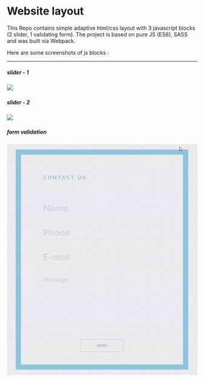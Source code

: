 # Website layout

This Repo contains simple adaptive html/css layout with 3 javascript blocks (2 slider, 1 validating form). The project is based on pure JS (ES6), SASS and was built via Webpack.

Here are some screenshots of js blocks :

---
##### slider - 1
<img src="https://github.com/eugenedrvnk/eugenedrvnk.github.io/blob/master/projects/gif-storage/web-site-layout-slider1.gif?raw=true">

##### slider - 2
<img src="https://github.com/eugenedrvnk/eugenedrvnk.github.io/blob/master/projects/gif-storage/web-site-layout-slider2.gif?raw=true">

##### form validation
<img src="https://github.com/eugenedrvnk/eugenedrvnk.github.io/blob/master/projects/gif-storage/web-site-layout-form-validate.gif?raw=true">

